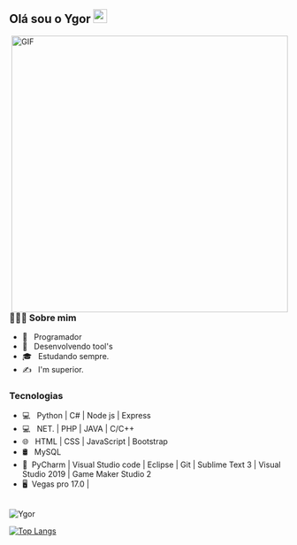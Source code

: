 <h2> Olá sou o Ygor <img src="https://github.com/souvikguria98/souvikguria98/blob/master/Hi.gif" width="25"></h2>
<img align="right" alt="GIF" src="https://cdn.discordapp.com/attachments/786992619104239646/786992701886824498/Gif_Gatinho_Manhoso.gif" width="500"/>

<h3> 👨🏻‍💻 Sobre mim </h3>

- 🔭 &nbsp; Programador
- 🤔 &nbsp; Desenvolvendo tool's
- 🎓 &nbsp; Estudando sempre.
- ✍️ &nbsp; I'm superior.

<h3>Tecnologias</h3>

- 💻 &nbsp; Python | C# | Node js | Express
- 💻 &nbsp; NET. | PHP | JAVA | C/C++ 
- 🌐 &nbsp; HTML | CSS | JavaScript | Bootstrap 
- 🛢 &nbsp; MySQL 
- 🔧 &nbsp;PyCharm | Visual Studio code | Eclipse | Git | Sublime Text 3 | Visual Studio 2019 | Game Maker Studio 2
- 🖥 &nbsp;Vegas pro 17.0 | 

<br>

<img align="center" src="https://github-readme-stats.vercel.app/api?username=ygorxd&include_all_commits=true&count_private=true&show_icons=true&line_height=20&title_color=7A7ADB&icon_color=2234AE&text_color=D3D3D3&bg_color=0,000000,130F40" alt="Ygor">

</br>

[![Top Langs](https://github-readme-stats.vercel.app/api/top-langs/?username=Dropout1337&text_color=daf7dc&bg_color=151515)](https://www.youtube.com/channel/UCvsjAc5mGxQhgt-c9jmNgwA)



